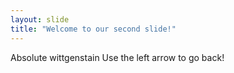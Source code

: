 ```yaml
---
layout: slide
title: "Welcome to our second slide!"
---
```

Absolute wittgenstain
Use the left arrow to go back!
